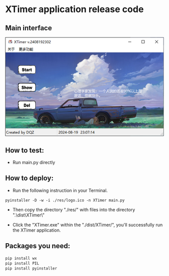 # XTimer application release code

## Main interface
![1](res/pics/main_interface.png)

## How to test:
- Run main.py directly

## How to deploy:
- Run the following instruction in your Terminal.
``` shell
pyinstaller -D -w -i ./res/logo.ico -n XTimer main.py
```
- Then copy the directory "./res/" with files into the directory ".\\dist\\XTimer\\"

- Click the "XTimer.exe" within the "./dist/XTimer/", you'll successfully run the XTimer application.
## Packages you need:
``` shell
pip install wx
pip install PIL
pip install pyinstaller
```